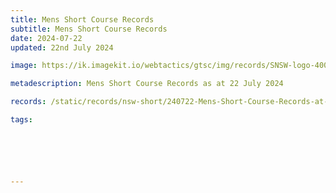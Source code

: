 ```yaml
---
title: Mens Short Course Records
subtitle: Mens Short Course Records
date: 2024-07-22
updated: 22nd July 2024

image: https://ik.imagekit.io/webtactics/gtsc/img/records/SNSW-logo-400x600-new.jpg

metadescription: Mens Short Course Records as at 22 July 2024

records: /static/records/nsw-short/240722-Mens-Short-Course-Records-at-22072024.pdf

tags:






---
```





